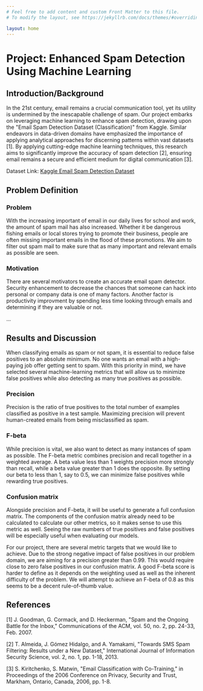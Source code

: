```yaml
---
# Feel free to add content and custom Front Matter to this file.
# To modify the layout, see https://jekyllrb.com/docs/themes/#overriding-theme-defaults

layout: home
---
```

# Project: Enhanced Spam Detection Using Machine Learning

## Introduction/Background

In the 21st century, email remains a crucial communication tool, yet its utility is undermined by the inescapable challenge of spam. Our project embarks on leveraging machine learning to enhance spam detection, drawing upon the "Email Spam Detection Dataset (Classification)" from Kaggle. Similar endeavors in data-driven domains have emphasized the importance of applying analytical approaches for discerning patterns within vast datasets [1]. By applying cutting-edge machine learning techniques, this research aims to significantly improve the accuracy of spam detection [2], ensuring email remains a secure and efficient medium for digital communication [3]. 

Dataset Link: [Kaggle Email Spam Detection Dataset](https://www.kaggle.com/datasets/shantanudhakadd/email-spam-detection-dataset-classification)

## Problem Definition

### Problem 
With the increasing important of email in our daily lives for school and work, the amount of spam mail has also increased. Whether it be dangerous fishing emails or local stores trying to promote their business, people are often missing important emails in the flood of these promotions. We aim to filter out spam mail to make sure that as many important and relevant emails as possible are seen.

### Motivation 
There are several motivators to create an accurate email spam detector. Security enhancement to decrease the chances that someone can hack into personal or company data is one of many factors. Another factor is productivity improvment by spending less time looking through emails and determining if they are valuable or not.

...

## Results and Discussion
When classifying emails as spam or not spam, it is essential to reduce false positives to an absolute minimum. No one wants an email with a high-paying job offer getting sent to spam. With this priority in mind, we have selected several machine-learning metrics that will allow us to minimize false positives while also detecting as many true positives as possible.

### Precision 
Precision is the ratio of true positives to the total number of examples classified as positive in a test sample. Maximizing precision will prevent human-created emails from being misclassified as spam.

### F-beta 
While precision is vital, we also want to detect as many instances of spam as possible. The F-beta metric combines precision and recall together in a weighted average. A beta value less than 1 weights precision more strongly than recall, while a beta value greater than 1 does the opposite. By setting our beta to less than 1, say to 0.5, we can minimize false positives while rewarding true positives.

### Confusion matrix 
Alongside precision and F-beta, it will be useful to generate a full confusion matrix. The components of the confusion matrix already need to be calculated to calculate our other metrics, so it makes sense to use this metric as well. Seeing the raw numbers of true positives and false positives will be especially useful when evaluating our models.

For our project, there are several metric targets that we would like to achieve. Due to the strong negative impact of false positives in our problem domain, we are aiming for a precision greater than 0.99. This would require close to zero false positives in our confusion matrix. A good F-beta score is harder to define as it depends on the weighting used as well as the inherent difficulty of the problem. We will attempt to achieve an F-beta of 0.8 as this seems to be a decent rule-of-thumb value.


## References

[1] J. Goodman, G. Cormack, and D. Heckerman, "Spam and the Ongoing Battle for the Inbox," Communications of the ACM, vol. 50, no. 2, pp. 24-33, Feb. 2007.

[2] T. Almeida, J. Gómez Hidalgo, and A. Yamakami, "Towards SMS Spam Filtering: Results under a New Dataset," International Journal of Information Security Science, vol. 2, no. 1, pp. 1-18, 2013.

[3] S. Kiritchenko, S. Matwin, "Email Classification with Co-Training," in Proceedings of the 2006 Conference on Privacy, Security and Trust, Markham, Ontario, Canada, 2006, pp. 1-8.
